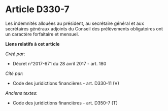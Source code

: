 # Article D330-7

Les indemnités allouées au président, au secrétaire général et aux secrétaires généraux adjoints du Conseil des prélèvements
obligatoires ont un caractère forfaitaire et mensuel.

**Liens relatifs à cet article**

_Créé par_:

  - Décret n°2017-671 du 28 avril 2017 - art. 180

_Cité par_:

  - Code des juridictions financières - art. D330-11 (V)

_Anciens textes_:

  - Code des juridictions financières - art. D350-7 (T)
